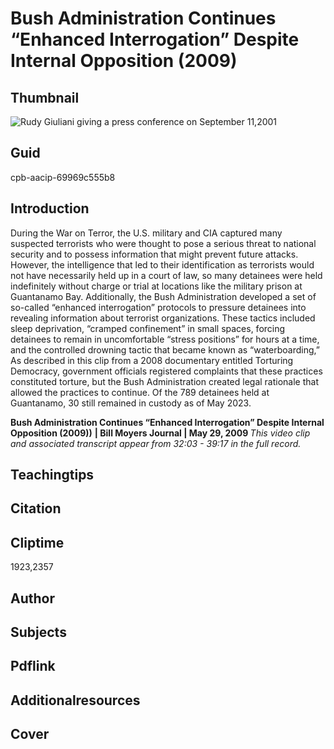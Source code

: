 # Bush Administration Continues “Enhanced Interrogation” Despite Internal Opposition (2009)

## Thumbnail

![Rudy Giuliani giving a press conference on September 11,2001](https://s3.amazonaws.com/americanarchive.org/primary_source_sets/1_Feminism.jpg "Rudy Giuliani giving a press conference on September 11,2001")


## Guid
cpb-aacip-69969c555b8

## Introduction

During the War on Terror, the U.S. military and CIA captured many suspected terrorists who were thought to pose a serious threat to national security and to possess information that might prevent future attacks. However, the intelligence that led to their identification as terrorists would not have necessarily held up in a court of law, so many detainees were held indefinitely without charge or trial at locations like the military prison at Guantanamo Bay. Additionally, the Bush Administration developed a set of so-called “enhanced interrogation” protocols to pressure detainees into revealing information about terrorist organizations. These tactics included sleep deprivation, “cramped confinement” in small spaces, forcing detainees to remain in uncomfortable “stress positions” for hours at a time, and the controlled drowning tactic that became known as “waterboarding,” As described in this clip from a 2008 documentary entitled Torturing Democracy, government officials registered complaints that these practices constituted torture, but the Bush Administration created legal rationale that allowed the practices to continue. Of the 789 detainees held at Guantanamo, 30 still remained in custody as of May 2023.

<b>Bush Administration Continues “Enhanced Interrogation” Despite Internal Opposition (2009))</b>
<b>| Bill Moyers Journal | May 29, 2009 </b>
<i>This video clip and associated transcript appear from 32:03 - 39:17 in the full record.</i>

## Teachingtips

## Citation

## Cliptime

1923,2357

## Author
## Subjects
## Pdflink
## Additionalresources
## Cover
